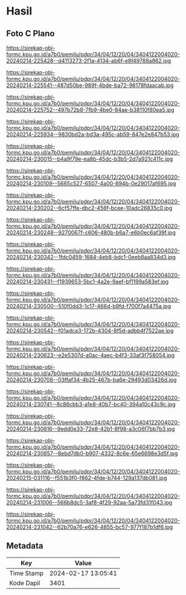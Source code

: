 # Hasil

## Foto C Plano

https://sirekap-obj-formc.kpu.go.id/a7b0/pemilu/pdpr/34/04/12/20/04/3404122004020-20240214-225428--d4113273-2f1a-4134-ab6f-e8f49788a862.jpg

https://sirekap-obj-formc.kpu.go.id/a7b0/pemilu/pdpr/34/04/12/20/04/3404122004020-20240214-225541--487d50be-989f-4bde-ba72-98178fdaacab.jpg

https://sirekap-obj-formc.kpu.go.id/a7b0/pemilu/pdpr/34/04/12/20/04/3404122004020-20240214-225752--497b72b8-7fb9-4be0-84ae-b38110f80ea5.jpg

https://sirekap-obj-formc.kpu.go.id/a7b0/pemilu/pdpr/34/04/12/20/04/3404122004020-20240214-225934--9830bd2a-bd3a-495c-ab59-847e2e847b53.jpg

https://sirekap-obj-formc.kpu.go.id/a7b0/pemilu/pdpr/34/04/12/20/04/3404122004020-20240214-230015--b4a9f79e-ea8b-45dc-b3b5-2d7a921c411c.jpg

https://sirekap-obj-formc.kpu.go.id/a7b0/pemilu/pdpr/34/04/12/20/04/3404122004020-20240214-230109--5665c527-6507-4a00-894b-0e29017af695.jpg

https://sirekap-obj-formc.kpu.go.id/a7b0/pemilu/pdpr/34/04/12/20/04/3404122004020-20240214-230202--6cf57ffe-dbc2-456f-bcee-10adc26835c0.jpg

https://sirekap-obj-formc.kpu.go.id/a7b0/pemilu/pdpr/34/04/12/20/04/3404122004020-20240214-230248--9270067f-c606-480b-b6a7-e6b0ec6af39f.jpg

https://sirekap-obj-formc.kpu.go.id/a7b0/pemilu/pdpr/34/04/12/20/04/3404122004020-20240214-230342--1fdc0459-1684-4eb8-bdc1-0eeb8aa834d3.jpg

https://sirekap-obj-formc.kpu.go.id/a7b0/pemilu/pdpr/34/04/12/20/04/3404122004020-20240214-230431--f1939653-5bc1-4a2e-9aef-bf1199a583ef.jpg

https://sirekap-obj-formc.kpu.go.id/a7b0/pemilu/pdpr/34/04/12/20/04/3404122004020-20240214-230500--510f0dd3-1c17-466d-b9fd-f700f7a4475a.jpg

https://sirekap-obj-formc.kpu.go.id/a7b0/pemilu/pdpr/34/04/12/20/04/3404122004020-20240214-230542--f01adca3-172b-4304-8f5d-adbb4f7522ae.jpg

https://sirekap-obj-formc.kpu.go.id/a7b0/pemilu/pdpr/34/04/12/20/04/3404122004020-20240214-230623--e2e5307d-a0ac-4aec-b4f3-33af3f758054.jpg

https://sirekap-obj-formc.kpu.go.id/a7b0/pemilu/pdpr/34/04/12/20/04/3404122004020-20240214-230708--03ffaf34-4b25-467b-ba6e-29493d03426d.jpg

https://sirekap-obj-formc.kpu.go.id/a7b0/pemilu/pdpr/34/04/12/20/04/3404122004020-20240214-230741--8c86cbb3-a1e8-40b7-bc40-394a10c43c9c.jpg

https://sirekap-obj-formc.kpu.go.id/a7b0/pemilu/pdpr/34/04/12/20/04/3404122004020-20240214-230816--9edd0e33-72e8-42b1-8f98-a3c06f7bb7b3.jpg

https://sirekap-obj-formc.kpu.go.id/a7b0/pemilu/pdpr/34/04/12/20/04/3404122004020-20240214-230857--8ebd7db0-b907-4332-8c6e-65e6698e3d5f.jpg

https://sirekap-obj-formc.kpu.go.id/a7b0/pemilu/pdpr/34/04/12/20/04/3404122004020-20240215-031116--f551b3f0-f862-4fde-b744-129a137db081.jpg

https://sirekap-obj-formc.kpu.go.id/a7b0/pemilu/pdpr/34/04/12/20/04/3404122004020-20240214-231006--566b8dc5-3af8-4f29-92aa-5a73fd31f043.jpg

https://sirekap-obj-formc.kpu.go.id/a7b0/pemilu/pdpr/34/04/12/20/04/3404122004020-20240214-231042--62b70a76-e626-4855-bc57-977f187b1df6.jpg


## Metadata

| Key        | Value               |
| ---------- | ------------------- |
| Time Stamp | 2024-02-17 13:05:41 |
| Kode Dapil | 3401                |



